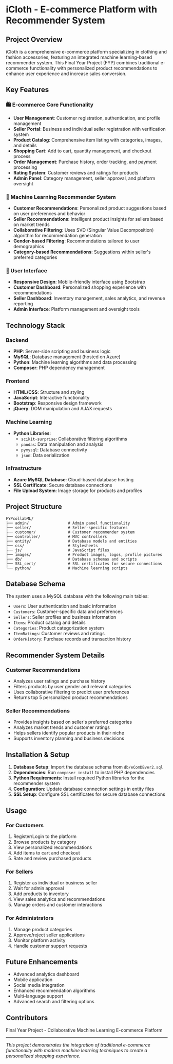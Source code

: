 # iCloth - E-commerce Platform with Recommender System

## Project Overview
iCloth is a comprehensive e-commerce platform specializing in clothing and fashion accessories, featuring an integrated machine learning-based recommender system. This Final Year Project (FYP) combines traditional e-commerce functionality with personalized product recommendations to enhance user experience and increase sales conversion.

## Key Features

### 🛍️ E-commerce Core Functionality
- **User Management**: Customer registration, authentication, and profile management
- **Seller Portal**: Business and individual seller registration with verification system
- **Product Catalog**: Comprehensive item listing with categories, images, and details
- **Shopping Cart**: Add to cart, quantity management, and checkout process
- **Order Management**: Purchase history, order tracking, and payment processing
- **Rating System**: Customer reviews and ratings for products
- **Admin Panel**: Category management, seller approval, and platform oversight

### 🤖 Machine Learning Recommender System
- **Customer Recommendations**: Personalized product suggestions based on user preferences and behavior
- **Seller Recommendations**: Intelligent product insights for sellers based on market trends
- **Collaborative Filtering**: Uses SVD (Singular Value Decomposition) algorithm for recommendation generation
- **Gender-based Filtering**: Recommendations tailored to user demographics
- **Category-based Recommendations**: Suggestions within seller's preferred categories

### 📱 User Interface
- **Responsive Design**: Mobile-friendly interface using Bootstrap
- **Customer Dashboard**: Personalized shopping experience with recommendations
- **Seller Dashboard**: Inventory management, sales analytics, and revenue reporting
- **Admin Interface**: Platform management and oversight tools

## Technology Stack

### Backend
- **PHP**: Server-side scripting and business logic
- **MySQL**: Database management (hosted on Azure)
- **Python**: Machine learning algorithms and data processing
- **Composer**: PHP dependency management

### Frontend
- **HTML/CSS**: Structure and styling
- **JavaScript**: Interactive functionality
- **Bootstrap**: Responsive design framework
- **jQuery**: DOM manipulation and AJAX requests

### Machine Learning
- **Python Libraries**:
  - `scikit-surprise`: Collaborative filtering algorithms
  - `pandas`: Data manipulation and analysis
  - `pymysql`: Database connectivity
  - `json`: Data serialization

### Infrastructure
- **Azure MySQL Database**: Cloud-based database hosting
- **SSL Certificate**: Secure database connections
- **File Upload System**: Image storage for products and profiles

## Project Structure

```
FYPcollabML/
├── admin/                 # Admin panel functionality
├── seller/                # Seller-specific features
├── customer/              # Customer recommender system
├── controller/            # MVC controllers
├── entity/                # Database models and entities
├── css/                   # Stylesheets
├── js/                    # JavaScript files
├── images/                # Product images, logos, profile pictures
├── db/                    # Database schemas and scripts
├── SSL_cert/              # SSL certificates for secure connections
└── python/                # Machine learning scripts
```

## Database Schema
The system uses a MySQL database with the following main tables:
- `Users`: User authentication and basic information
- `Customers`: Customer-specific data and preferences
- `Sellers`: Seller profiles and business information
- `Items`: Product catalog and details
- `Categories`: Product categorization system
- `ItemRatings`: Customer reviews and ratings
- `OrderHistory`: Purchase records and transaction history

## Recommender System Details

### Customer Recommendations
- Analyzes user ratings and purchase history
- Filters products by user gender and relevant categories
- Uses collaborative filtering to predict user preferences
- Returns top 5 personalized product recommendations

### Seller Recommendations
- Provides insights based on seller's preferred categories
- Analyzes market trends and customer ratings
- Helps sellers identify popular products in their niche
- Supports inventory planning and business decisions

## Installation & Setup

1. **Database Setup**: Import the database schema from `db/eComDBver2.sql`
2. **Dependencies**: Run `composer install` to install PHP dependencies
3. **Python Requirements**: Install required Python libraries for the recommender system
4. **Configuration**: Update database connection settings in entity files
5. **SSL Setup**: Configure SSL certificates for secure database connections

## Usage

### For Customers
1. Register/Login to the platform
2. Browse products by category
3. View personalized recommendations
4. Add items to cart and checkout
5. Rate and review purchased products

### For Sellers
1. Register as individual or business seller
2. Wait for admin approval
3. Add products to inventory
4. View sales analytics and recommendations
5. Manage orders and customer interactions

### For Administrators
1. Manage product categories
2. Approve/reject seller applications
3. Monitor platform activity
4. Handle customer support requests

## Future Enhancements
- Advanced analytics dashboard
- Mobile application
- Social media integration
- Enhanced recommendation algorithms
- Multi-language support
- Advanced search and filtering options

## Contributors
Final Year Project - Collaborative Machine Learning E-commerce Platform

---
*This project demonstrates the integration of traditional e-commerce functionality with modern machine learning techniques to create a personalized shopping experience.*
